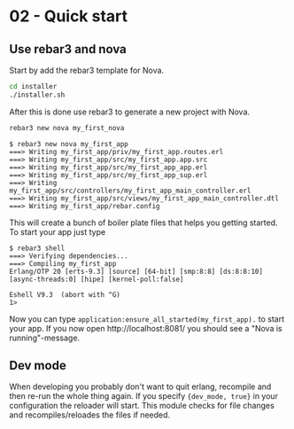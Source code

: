 # 02 - Quick start

## Use rebar3 and nova

Start by add the rebar3 template for Nova.

```bash
cd installer
./installer.sh
```

After this is done use rebar3 to generate a new project with Nova.

```bash
rebar3 new nova my_first_nova
```

```
$ rebar3 new nova my_first_app
===> Writing my_first_app/priv/my_first_app.routes.erl
===> Writing my_first_app/src/my_first_app.app.src
===> Writing my_first_app/src/my_first_app_app.erl
===> Writing my_first_app/src/my_first_app_sup.erl
===> Writing my_first_app/src/controllers/my_first_app_main_controller.erl
===> Writing my_first_app/src/views/my_first_app_main_controller.dtl
===> Writing my_first_app/rebar.config
```

This will create a bunch of boiler plate files that helps you getting started. To start your app just type

```
$ rebar3 shell
===> Verifying dependencies...
===> Compiling my_first_app
Erlang/OTP 20 [erts-9.3] [source] [64-bit] [smp:8:8] [ds:8:8:10] [async-threads:0] [hipe] [kernel-poll:false]

Eshell V9.3  (abort with ^G)
1>
```

Now you can type `application:ensure_all_started(my_first_app).` to start your app. If you now open http://localhost:8081/ you should see a "Nova is running"-message.

## Dev mode

When developing you probably don't want to quit erlang, recompile and then re-run the whole thing again. If you specify `{dev_mode, true}` in your configuration the reloader will start.
This module checks for file changes and recompiles/reloades the files if needed.
